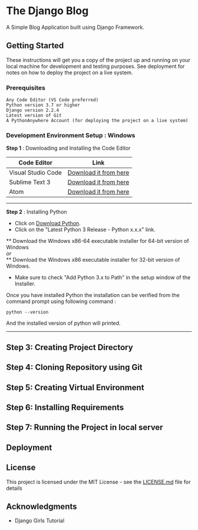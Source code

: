 # The Django Blog
A Simple Blog Application built using Django Framework.

## Getting Started

These instructions will get you a copy of the project up and running on your local machine for development and testing purposes. See deployment for notes on how to deploy the project on a live system.

### Prerequisites
```
Any Code Editor (VS Code preferred)
Python version 3.7 or higher
Django version 2.2.4
Latest version of Git
A PythonAnywhere Account (for deploying the project on a live system)
```

### Development Environment Setup : Windows
**Step 1** : Downloading and Installing the Code Editor

| Code Editor | Link 	|
|-	|-	|
| Visual Studio Code 	| [Download it from here](https://code.visualstudio.com/)	|
| Sublime Text 3 	| [Download it from here](https://www.sublimetext.com/3) |
| Atom 	| [Download it from here](https://atom.io/)	|

---
**Step 2** : Installing Python
* Click on [Download Python](https://www.python.org/downloads/windows/).
* Click on the "Latest Python 3 Release - Python x.x.x" link.


** Download the Windows x86-64 executable installer for 64-bit version of Windows
<br>
*or*
<br>
** Download the Windows x86 executable installer for 32-bit version of Windows.


* Make sure to check "Add Python 3.x to Path" in the setup window of the Installer.

Once you have installed Python the installation can be verified from the command prompt using following command :
```
python --version
```
And the installed version of python will printed.


---
**Step 3**: Creating Project Directory
---
**Step 4**: Cloning Repository using Git
---
**Step 5**: Creating Virtual Environment
---
**Step 6**: Installing Requirements
---
**Step 7**: Running the Project in local server
---


## Deployment



## License

This project is licensed under the MIT License - see the [LICENSE.md](LICENSE.md) file for details

## Acknowledgments

* Django Girls Tutorial

